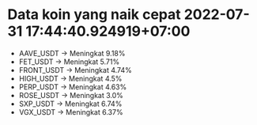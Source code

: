 # Data koin yang naik cepat 2022-07-31 17:44:40.924919+07:00

* AAVE_USDT -> Meningkat 9.18%
* FET_USDT -> Meningkat 5.71%
* FRONT_USDT -> Meningkat 4.74%
* HIGH_USDT -> Meningkat 4.5%
* PERP_USDT -> Meningkat 4.63%
* ROSE_USDT -> Meningkat 3.0%
* SXP_USDT -> Meningkat 6.74%
* VGX_USDT -> Meningkat 6.37%
